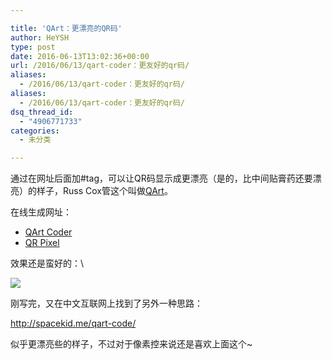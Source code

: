 ```yaml
---

title: 'QArt：更漂亮的QR码'
author: HeYSH
type: post
date: 2016-06-13T13:02:36+00:00
url: /2016/06/13/qart-coder：更友好的qr码/
aliases:
  - /2016/06/13/qart-coder：更友好的qr码/
aliases:
  - /2016/06/13/qart-coder：更友好的qr码/
dsq_thread_id:
  - "4906771733"
categories:
  - 未分类

---
```

通过在网址后面加\#tag，可以让QR码显示成更漂亮（是的，比中间贴膏药还要漂亮）的样子，Russ Cox管这个叫做[QArt](http://research.swtch.com/qart)。

在线生成网址：

-   [QArt Coder](http://research.swtch.com/qr/draw?i=af2668ff68fd882750f99fbc0d60f26d&url=http%3A%2F%2Fswtch.com%2Fqr)
-   [QR Pixel](http://www.qrpixel.com/)



效果还是蛮好的：\

![](http://i1.piimg.com/1949/2355d02e6bd4a9a4.png)



刚写完，又在中文互联网上找到了另外一种思路：



<http://spacekid.me/qart-code/>



似乎更漂亮些的样子，不过对于像素控来说还是喜欢上面这个\~

